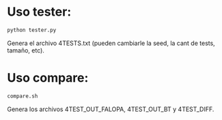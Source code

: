 # Uso tester:
```bash
python tester.py
```
Genera el archivo 4TESTS.txt (pueden cambiarle la seed, la cant de tests, tamaño, etc).
# Uso compare:
```bash
compare.sh
```
Genera los archivos 4TEST_OUT_FALOPA, 4TEST_OUT_BT y 4TEST_DIFF.

